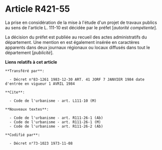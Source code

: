 # Article R421-55

La prise en considération de la mise à l'étude d'un projet de travaux publics au sens de l'article L. 111-10 est décidée par
le préfet [*autorité compétente*].

La décision du préfet est publiée au recueil des actes administratifs du département. Une mention en est également insérée en
caractères apparents dans deux journaux régionaux ou locaux diffusés dans tout le département [*publicité*].

**Liens relatifs à cet article**

	**Transféré par**:

	  - Décret n°83-1261 1983-12-30 ART. 41 JORF 7 JANVIER 1984 date d'entrée en vigueur 1 AVRIL 1984

	**Cite**:

	  - Code de l'urbanisme - art. L111-10 (M)

	**Nouveaux textes**:

	  - Code de l'urbanisme - art. R111-26-1 (Ab)
	  - Code de l'urbanisme - art. R111-26-1 (M)
	  - Code de l'urbanisme - art. R111-26-2 (Ab)

	**Codifié par**:

	  - Décret n°73-1023 1973-11-08

